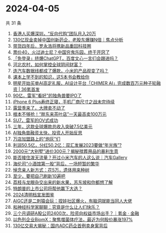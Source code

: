 # 2024-04-05

共 31 条

<!-- BEGIN 36KR -->
<!-- 最后更新时间 2024-04-05 04:00:54 +0800 -->
1. [香港人买爆深圳，“反向代购”团队月入20万](https://36kr.com/p/2718683453012096)
1. [130亿现金卖掉中国创新药企，老股东爆赚N倍｜焦点分析](https://36kr.com/p/2718325432449159)
1. [带货四年后，罗永浩将携新品重回科技圈](https://36kr.com/p/2717718603925248)
1. [票价40，火过迪士尼？中国穷鬼乐园，终于开窍了](https://36kr.com/p/2718725255804804)
1. [「免登录」挤爆ChatGPT，百度文心一言们会跟进吗？](https://36kr.com/p/2718558895985288)
1. [河北农村，如何掌控全球阴间财富？](https://36kr.com/p/2718448893311107)
1. [连汽车数据线都成了爆款，小米的产品观变了吗？](https://36kr.com/p/2718554958530309)
1. [课本上学不到的知识，这5本书会教给你](https://36kr.com/p/2580579517179269)
1. [明星开始买单AI高定礼服，AI设计平台「CHIMER AI」完成数百万元种子轮融资 | 36氪首发](https://36kr.com/p/2714710889183367)
1. [90亿，雷军“看好”的独角兽要IPO了](https://36kr.com/p/2718515959117961)
1. [iPhone 6 Plus寿终正寝，手机厂商尺寸之战未完待续](https://36kr.com/p/2717781827719811)
1. [露营季来了，大牌卖不动了](https://36kr.com/p/2718420580087684)
1. [根本不够抢！“胖东来茶叶店”一天最高卖100万元](https://36kr.com/p/2718469519407233)
1. [SU7，雷军的OV式成功](https://36kr.com/p/2717588227426048)
1. [三年，这款全球爆款总收入突破7.5亿美元](https://36kr.com/p/2717749440411778)
1. [AI独角兽融资太快，投资人开始反思](https://36kr.com/p/2718682251458436)
1. [万店加盟路上的“炮灰”们](https://36kr.com/p/2705540586354818)
1. [利润50.5亿，分红50.2亿：双汇发展2023要做“年光族”?](https://36kr.com/p/2717667464349446)
1. [2000元“大别墅”进价300元？揭秘殡葬用品的暴利生意](https://36kr.com/p/2718479683811205)
1. [能否接住泼天流量？开过小米汽车的人这么说｜汽车Gallery](https://36kr.com/p/2717281219737735)
1. [海伦司“小酒馆第一股”背后，一场短暂的繁华](https://36kr.com/p/2717868794394499)
1. [悼念亲人新方式：花5万，遗体用来种树](https://36kr.com/p/2718380236748680)
1. [至少，要把自己刷新10遍吧](https://36kr.com/p/2717767556839296)
1. [荔枝与龙眼杂交出来的新水果，苏东坡和你都想了解](https://36kr.com/p/2718298327938949)
1. [特朗普的上市公司将帮他赢下大选？](https://36kr.com/p/2717752954468482)
1. [2024清明档宣发图鉴](https://36kr.com/p/2717721574799236)
1. [AIGC还是二刺猿会玩：捏娃社区爆火，有脑洞就能当同人大佬](https://36kr.com/p/2718618433714308)
1. [和神经科学家聊聊：究竟是什么让人们快乐？](https://36kr.com/p/2717451390210688)
1. [三个月调研A股公司2400次，险资向权益市场出手？｜氪金 · 金融](https://36kr.com/p/2718596350080897)
1. [以色列企业BiomX：聚焦噬菌体疗法，最近为何股价暴涨197%](https://36kr.com/p/2718398300043139)
1. [130亿交易大揭秘：国内ADC药企首例卖身案背后](https://36kr.com/p/2717640823584645)
<!-- END 36KR -->